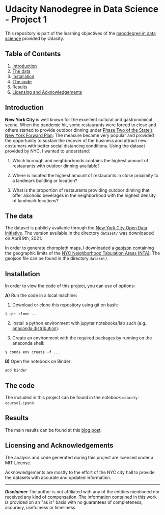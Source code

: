 # Udacity Nanodegree in Data Science - Project 1
This repository is part of the learning objectives of the [nanodegree in data science](https://www.udacity.com/course/data-scientist-nanodegree--nd025) provided by Udacity.


## Table of Contents

1. [Introduction](#project-motivation)
2. [The data](the-data)
3. [Installation](#installation)
4. [The code](#the-code)
5. [Results](#results)
6. [Licensing and Acknowledgements](#Licensing-and-acknowledgements)

## Introduction

**New York City** is well known for the excellent cultural and gastronomical scene. When the pandemic hit, some restaurants were forced to close and others started to provide outdoor dinning under [Phase Two of the State’s New York Forward Plan](). The measure became very popular and provided the opportunity to sustain the recover of the business and attract new costumers with better social distancing conditions. Using the dataset provided by NYC, I wanted to understand:

1. Which borough and neighborhoods contains the highest amount of restaurants with outdoor dinning available?

2. Where is located the highest amount of restaurants in close proximity to a landmark building or location?

3. What is the proportion of restaurants providing outdoor dinning that offer alcoholic beverages in the neighborhood with the highest density of landmark locations?

## The data

The dataset is publicly available through the [New York City Open Data Initiative](https://data.cityofnewyork.us/Transportation/Open-Restaurant-Applications/pitm-atqc). The version available in the directory `dataset/` was downloaded on April 9th, 2021.

In order to generate choropleth maps, I downloaded a [geojson](https://data.beta.nyc/dataset/pediacities-nyc-neighborhoods) containing the geographic limits of the [NYC Neighborhood Tabulation Areas (NTA)](https://www1.nyc.gov/site/planning/data-maps/open-data/dwn-nynta.page). The geojson file can be found in the directory `dataset/`.


## Installation

In order to view the code of this project, you can use of options:

__A)__ Run the code in a local machine:

1. Download or clone this repository using git on bash:
```
$ git clone ...
```
2. Install a python environment with jupyter notebooks/lab such (e.g., [anaconda distribution](https://www.anaconda.com/products/individual)).

3. Create an environment with the required packages by running on the anaconda shell:
```
$ conda env create -f ...
```

__B)__ Open the notebook on Binder:

```
add binder
```


## The code

The included in this project can be found in the notebook `udacity-course1.ipynb`.


## Results

The main results can be found at this [blog post]().


## Licensing and Acknowledgements

The analysis and code generated during this project are licensed under a MIT License.

Acknowledgements are mostly to the effort of the NYC city hall to provide the datasets with accurate and updated information.  



---
_**Disclaimer**_
 The author is not affiliated with any of the entities mentioned nor received any kind of compensation. The information contained in this work is provided on an "as is" basis with no guarantees of completeness, accuracy, usefulness or timeliness.
